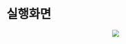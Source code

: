 # 실행화면

<p align="center">
<img src="![ezgif com-gif-maker (1)](https://user-images.githubusercontent.com/97860973/196478043-b483a101-e72e-4096-b7ab-49574b9ed48d.gif)">
</p>
